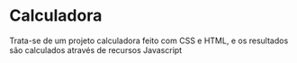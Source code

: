 # Calculadora

Trata-se de um projeto calculadora  feito com CSS e HTML, e os resultados são calculados através de recursos Javascript
